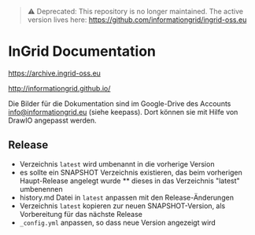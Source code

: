 > ⚠️ Deprecated: This repository is no longer maintained.
> The active version lives here: https://github.com/informationgrid/ingrid-oss.eu

InGrid Documentation
====================

https://archive.ingrid-oss.eu

http://informationgrid.github.io/


Die Bilder für die Dokumentation sind im Google-Drive des Accounts info@informationgrid.eu (siehe keepass). Dort können sie mit Hilfe von DrawIO angepasst werden.

## Release

* Verzeichnis `latest` wird umbenannt in die vorherige Version
* es sollte ein SNAPSHOT Verzeichnis existieren, das beim vorherigen Haupt-Release angelegt wurde
** dieses in das Verzeichnis "latest" umbenennen
* history.md Datei in `latest` anpassen mit den Release-Änderungen
* Verzeichnis `latest` kopieren zur neuen SNAPSHOT-Version, als Vorbereitung für das nächste Release
* `_config.yml` anpassen, so dass neue Version angezeigt wird